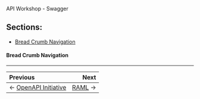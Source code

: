 API Workshop - Swagger

## Sections:

* [Bread Crumb Navigation](#bread-crumb-navigation)

#### Bread Crumb Navigation
_________________________

Previous | Next
:------- | ---:
← [OpenAPI Initiative](./openapi-initiative.md) | [RAML](./raml.md) →
